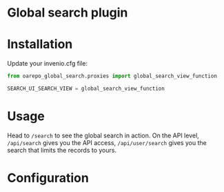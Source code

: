 # Global search plugin

# Installation

Update your invenio.cfg file:

```python
from oarepo_global_search.proxies import global_search_view_function

SEARCH_UI_SEARCH_VIEW = global_search_view_function
```

# Usage

Head to `/search` to see the global search in action. On the API level,
`/api/search` gives you the API access, `/api/user/search` gives you the 
search that limits the records to yours.

# Configuration
